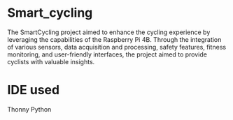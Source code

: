 # Smart_cycling
The SmartCycling project aimed to enhance the cycling experience by leveraging the capabilities of the Raspberry Pi 4B. Through the integration of various sensors, data acquisition and processing, safety features, fitness monitoring, and user-friendly interfaces, the project aimed to provide cyclists with valuable insights.

# IDE used
Thonny Python
